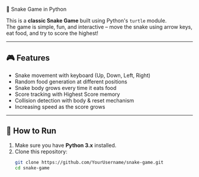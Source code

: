  🐍 Snake Game in Python  

This is a **classic Snake Game** built using Python's `turtle` module.  
The game is simple, fun, and interactive – move the snake using arrow keys, eat food, and try to score the highest!  

---

## 🎮 Features
- Snake movement with keyboard (Up, Down, Left, Right)  
- Random food generation at different positions  
- Snake body grows every time it eats food  
- Score tracking with Highest Score memory  
- Collision detection with body & reset mechanism  
- Increasing speed as the score grows  

---

## 🚀 How to Run
1. Make sure you have **Python 3.x** installed.  
2. Clone this repository:  
   ```bash
   git clone https://github.com/YourUsername/snake-game.git
   cd snake-game

